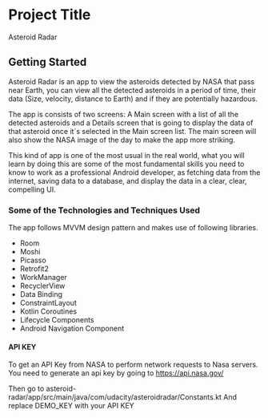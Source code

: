 # Project Title

Asteroid Radar

## Getting Started

Asteroid Radar is an app to view the asteroids detected by NASA that pass near Earth, you can view all the detected asteroids in a period of time, their data (Size, velocity, distance to Earth) and if they are potentially hazardous.

The app is consists of two screens: A Main screen with a list of all the detected asteroids and a Details screen that is going to display the data of that asteroid once it´s selected in the Main screen list. The main screen will also show the NASA image of the day to make the app more striking.

This kind of app is one of the most usual in the real world, what you will learn by doing this are some of the most fundamental skills you need to know to work as a professional Android developer, as fetching data from the internet, saving data to a database, and display the data in a clear, clear, compelling UI.

### Some of the Technologies and Techniques Used
The app follows MVVM design pattern and makes use of following libraries.

- Room
- Moshi
- Picasso
- Retrofit2
- WorkManager
- RecyclerView
- Data Binding
- ConstraintLayout
- Kotlin Coroutines
- Lifecycle Components
- Android Navigation Component

#### API KEY
To get an API Key from NASA to perform network requests to Nasa servers. You need to generate an api key by going to https://api.nasa.gov/

Then go to asteroid-radar/app/src/main/java/com/udacity/asteroidradar/Constants.kt And replace DEMO_KEY with your API KEY
